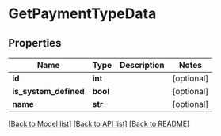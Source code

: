 # GetPaymentTypeData

## Properties
Name | Type | Description | Notes
------------ | ------------- | ------------- | -------------
**id** | **int** |  | [optional] 
**is_system_defined** | **bool** |  | [optional] 
**name** | **str** |  | [optional] 

[[Back to Model list]](../README.md#documentation-for-models) [[Back to API list]](../README.md#documentation-for-api-endpoints) [[Back to README]](../README.md)

